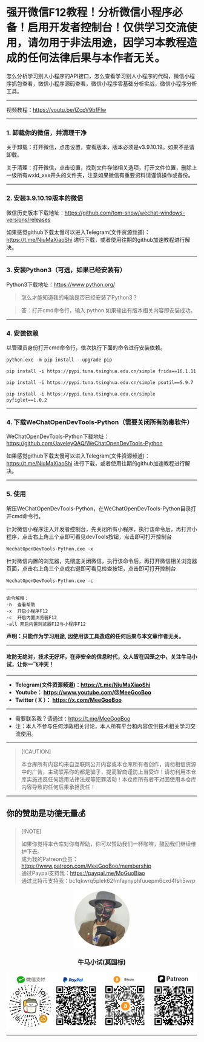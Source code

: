 # 强开微信F12教程！分析微信小程序必备！启用开发者控制台！仅供学习交流使用，请勿用于非法用途，因学习本教程造成的任何法律后果与本作者无关。

怎么分析学习别人小程序的API接口，怎么查看学习别人小程序的代码，微信小程序抓包查看，微信小程序源码查看，微信小程序零基础分析实战，微信小程序分析工具。

****

视频教程：https://youtu.be/lZcpV9bfFlw

****

### 1. 卸载你的微信，并清理干净

关于卸载：打开微信，点击设置，查看版本，版本必须是v3.9.10.19。如果不是请卸载。

关于清理：打开微信，点击设置，找到文件存储相关选项，打开文件位置，删除上一级所有wxid_xxx开头的文件夹，注意如果微信有重要资料请谨慎操作或备份。

****

### 2. 安装3.9.10.19版本的微信

微信历史版本下载地址：https://github.com/tom-snow/wechat-windows-versions/releases

如果感觉github下载太慢可以进入Telegram(文件资源频道)：https://t.me/NiuMaXiaoShi 进行下载，或者使用往期的github加速教程进行解决。

****

### 3. 安装Python3（可选，如果已经安装有）

Python3下载地址：https://www.python.org/

> 怎么才能知道我的电脑是否已经安装了Python3？

> 答：打开cmd命令行，输入 python 如果输出有版本相关内容即安装成功。

****

### 4. 安装依赖

以管理员身份打开cmd命令行，依次执行下面的命令进行安装依赖。

```
python.exe -m pip install --upgrade pip
```

```
pip install -i https://pypi.tuna.tsinghua.edu.cn/simple frida==16.1.11
```

```
pip install -i https://pypi.tuna.tsinghua.edu.cn/simple psutil==5.9.7
```

```
pip install -i https://pypi.tuna.tsinghua.edu.cn/simple pyfiglet==1.0.2
```

****

### 4. 下载WeChatOpenDevTools-Python（需要关闭所有防毒软件）

WeChatOpenDevTools-Python下载地址：https://github.com/JaveleyQAQ/WeChatOpenDevTools-Python

如果感觉github下载太慢可以进入Telegram(文件资源频道)：https://t.me/NiuMaXiaoShi 进行下载，或者使用往期的github加速教程进行解决。

****

### 5. 使用

解压WeChatOpenDevTools-Python，在WeChatOpenDevTools-Python目录打开cmd命令行。

针对微信小程序注入开发者控制台，先关闭所有小程序，执行该命令后，再打开小程序，点击右上角三个点即可看见devTools按钮，点击即可打开控制台

```
WechatOpenDevTools-Python.exe -x
```

针对微信内置的浏览器，先彻底关闭微信，执行该命令后，再打开微信相关浏览器页面，点击右上角三个点或右键即可看见检查按钮，点击即可打开控制台

```
WechatOpenDevTools-Python.exe -c
```

****

```
命令解释：
-h  查看帮助
-x  开启小程序F12
-c  开启内置浏览器F12
-all 开启内置浏览器F12与小程序F12
```

**声明：只能作为学习用途, 因使用该工具造成的任何后果与本文章作者无关。**

****

#### 攻防无绝对，技术无好坏，在非安全的信息时代，众人皆在囚笼之中，关注牛马小试，让你一飞冲天！

****

- **Telegram(文件资源频道)：https://t.me/NiuMaXiaoShi**
- **Youtube：  https://www.youtube.com/@MeeGooBoo**
- **Twitter ( X ）：  https://x.com/MeeGooBoo**

****

- 需要联系我？请通过：https://t.me/MeeGooBoo
- 注：本人不参与任何涉政相关讨论，本人所有平台和内容仅供技术相关学习交流使用。

****

>  [!CAUTION]
>
> 本仓库所有内容均来自互联网公开内容或本仓库所有者创作，请勿相信资源中的广告，主动联系你的都是骗子，提高智商谨防上当受诈！请勿利用本仓库实施违反任何适用法律法规等犯罪活动！本仓库所有者不对因使用本仓库内容导致的任何后果承担责任！

****

## 你的赞助是功德无量💰

>  [!NOTE]
>
> 如果你觉得本仓库对你有帮助，你可以赞助我们一杯咖啡，鼓励我们继续维护下去。<br>
> 成为我的Patreon会员：https://www.patreon.com/MeeGooBoo/membership<br>
> 通过Paypal支持我：https://paypal.me/MoGuoBiao<br>
> 通过比特币支持我：bc1qkwrq5plek62fmfaynyphfuuepm6cxd4fsh5wrp



<p align="center" >
    <img src="https://raw.githubusercontent.com/MeeGooBoo/2025/refs/heads/main/static/imgs/logo.png" width="150">
    <h3 align="center">牛马小试(莫国标)</h3>
    <p align="center">
        <img src="https://raw.githubusercontent.com/MeeGooBoo/2025/refs/heads/main/static/imgs/pays.png">
    </p>
</p>


****
